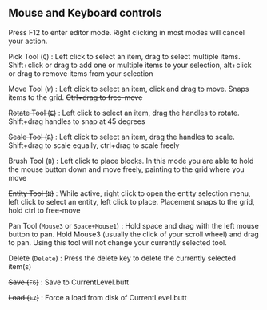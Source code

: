 ## Mouse and Keyboard controls

Press F12 to enter editor mode. Right clicking in most modes will cancel your action.

Pick Tool (`Q`)
: Left click to select an item, drag to select multiple items. Shift+click or drag to add one or multiple items to your selection, alt+click or drag to remove items from your selection

Move Tool (`W`)
: Left click to select an item, click and drag to move. Snaps items to the grid. ~~Ctrl+drag to free-move~~

~~Rotate Tool (`E`)~~
: Left click to select an item, drag the handles to rotate. Shift+drag handles to snap at 45 degrees

~~Scale Tool (`R`)~~
: Left click to select an item, drag the handles to scale. Shift+drag to scale equally, ctrl+drag to scale freely

Brush Tool (`B`)
: Left click to place blocks. In this mode you are able to hold the mouse button down and move freely, painting to the grid where you move

~~Entity Tool (`N`)~~
: While active, right click to open the entity selection menu, left click to select an entity, left click to place. Placement snaps to the grid, hold ctrl to free-move

Pan Tool (`Mouse3` or `Space+Mouse1`)
: Hold space and drag with the left mouse button to pan. Hold Mouse3 (usually the click of your scroll wheel) and drag to pan. Using this tool will not change your currently selected tool.

Delete (`Delete`)
: Press the delete key to delete the currently selected item(s)

~~Save (`F6`)~~
: Save to CurrentLevel.butt

~~Load (`F7`)~~
: Force a load from disk of CurrentLevel.butt